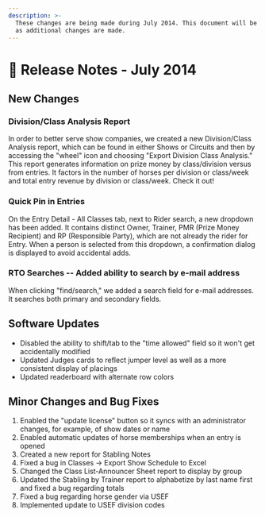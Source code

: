 ```yaml
---
description: >-
  These changes are being made during July 2014. This document will be updated
  as additional changes are made.
---
```


# 📔 Release Notes - July 2014

## New Changes

### Division/Class Analysis Report

In order to better serve show companies, we created a new Division/Class Analysis report, which can be found in either Shows or Circuits and then by accessing the "wheel" icon and choosing "Export Division Class Analysis." This report generates information on prize money by class/division versus from entries. It factors in the number of horses per division or class/week and total entry revenue by division or class/week. Check it out!

### Quick Pin in Entries

On the Entry Detail - All Classes tab, next to Rider search, a new dropdown has been added. It contains distinct Owner, Trainer, PMR (Prize Money Recipient) and RP (Responsible Party), which are not already the rider for Entry. When a person is selected from this dropdown, a confirmation dialog is displayed to avoid accidental adds.

### RTO Searches -- Added ability to search by e-mail address

When clicking "find/search," we added a search field for e-mail addresses. It searches both primary and secondary fields.

## Software Updates

* Disabled the ability to shift/tab to the "time allowed" field so it won't get accidentally modified
* Updated Judges cards to reflect jumper level as well as a more consistent display of placings
* Updated readerboard with alternate row colors

## Minor Changes and Bug Fixes

1. Enabled the "update license" button so it syncs with an administrator changes, for example, of show dates or name
2. Enabled automatic updates of horse memberships when an entry is opened
3. Created a new report for Stabling Notes
4. Fixed a bug in Classes -> Export Show Schedule to Excel
5. Changed the Class List-Announcer Sheet report to display by group
6. Updated the Stabling by Trainer report to alphabetize by last name first and fixed a bug regarding totals
7. Fixed a bug regarding horse gender via USEF
8. Implemented update to USEF division codes
